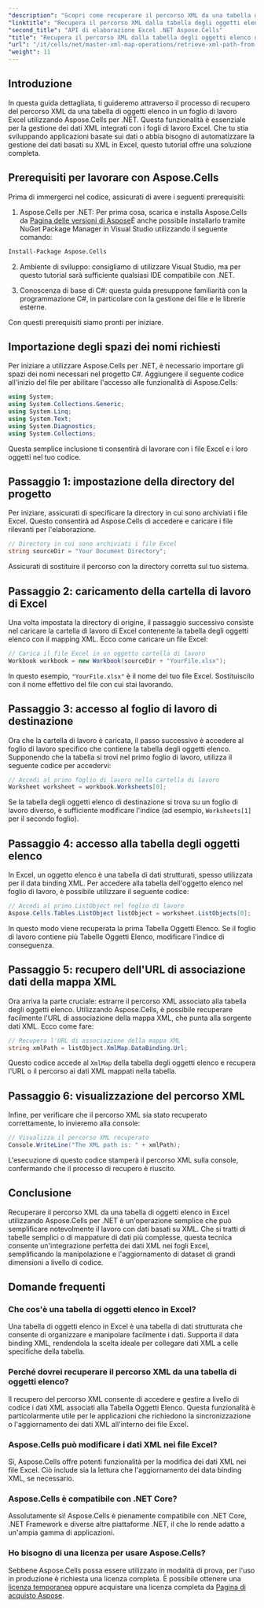 ```yaml
---
"description": "Scopri come recuperare il percorso XML da una tabella di oggetti elenco in un foglio di lavoro Excel utilizzando Aspose.Cells per .NET. Questa guida completa illustra ogni passaggio."
"linktitle": "Recupera il percorso XML dalla tabella degli oggetti elenco utilizzando Aspose.Cells"
"second_title": "API di elaborazione Excel .NET Aspose.Cells"
"title": "Recupera il percorso XML dalla tabella degli oggetti elenco utilizzando Aspose.Cells"
"url": "/it/cells/net/master-xml-map-operations/retrieve-xml-path-from-list-object-table/"
"weight": 11
---
```


## Introduzione

In questa guida dettagliata, ti guideremo attraverso il processo di recupero del percorso XML da una tabella di oggetti elenco in un foglio di lavoro Excel utilizzando Aspose.Cells per .NET. Questa funzionalità è essenziale per la gestione dei dati XML integrati con i fogli di lavoro Excel. Che tu stia sviluppando applicazioni basate sui dati o abbia bisogno di automatizzare la gestione dei dati basati su XML in Excel, questo tutorial offre una soluzione completa.

## Prerequisiti per lavorare con Aspose.Cells

Prima di immergerci nel codice, assicurati di avere i seguenti prerequisiti:

1. Aspose.Cells per .NET: Per prima cosa, scarica e installa Aspose.Cells da [Pagina delle versioni di Aspose](https://releases.aspose.com/cells/net/)È anche possibile installarlo tramite NuGet Package Manager in Visual Studio utilizzando il seguente comando:
```bash
Install-Package Aspose.Cells
```

2. Ambiente di sviluppo: consigliamo di utilizzare Visual Studio, ma per questo tutorial sarà sufficiente qualsiasi IDE compatibile con .NET.

3. Conoscenza di base di C#: questa guida presuppone familiarità con la programmazione C#, in particolare con la gestione dei file e le librerie esterne.

Con questi prerequisiti siamo pronti per iniziare.

## Importazione degli spazi dei nomi richiesti

Per iniziare a utilizzare Aspose.Cells per .NET, è necessario importare gli spazi dei nomi necessari nel progetto C#. Aggiungere il seguente codice all'inizio del file per abilitare l'accesso alle funzionalità di Aspose.Cells:

```csharp
using System;
using System.Collections.Generic;
using System.Linq;
using System.Text;
using System.Diagnostics;
using System.Collections;
```

Questa semplice inclusione ti consentirà di lavorare con i file Excel e i loro oggetti nel tuo codice.

## Passaggio 1: impostazione della directory del progetto

Per iniziare, assicurati di specificare la directory in cui sono archiviati i file Excel. Questo consentirà ad Aspose.Cells di accedere e caricare i file rilevanti per l'elaborazione.

```csharp
// Directory in cui sono archiviati i file Excel
string sourceDir = "Your Document Directory";
```

Assicurati di sostituire il percorso con la directory corretta sul tuo sistema.

## Passaggio 2: caricamento della cartella di lavoro di Excel

Una volta impostata la directory di origine, il passaggio successivo consiste nel caricare la cartella di lavoro di Excel contenente la tabella degli oggetti elenco con il mapping XML. Ecco come caricare un file Excel:

```csharp
// Carica il file Excel in un oggetto cartella di lavoro
Workbook workbook = new Workbook(sourceDir + "YourFile.xlsx");
```

In questo esempio, `"YourFile.xlsx"` è il nome del tuo file Excel. Sostituiscilo con il nome effettivo del file con cui stai lavorando.

## Passaggio 3: accesso al foglio di lavoro di destinazione

Ora che la cartella di lavoro è caricata, il passo successivo è accedere al foglio di lavoro specifico che contiene la tabella degli oggetti elenco. Supponendo che la tabella si trovi nel primo foglio di lavoro, utilizza il seguente codice per accedervi:

```csharp
// Accedi al primo foglio di lavoro nella cartella di lavoro
Worksheet worksheet = workbook.Worksheets[0];
```

Se la tabella degli oggetti elenco di destinazione si trova su un foglio di lavoro diverso, è sufficiente modificare l'indice (ad esempio, `Worksheets[1]` per il secondo foglio).

## Passaggio 4: accesso alla tabella degli oggetti elenco

In Excel, un oggetto elenco è una tabella di dati strutturati, spesso utilizzata per il data binding XML. Per accedere alla tabella dell'oggetto elenco nel foglio di lavoro, è possibile utilizzare il seguente codice:

```csharp
// Accedi al primo ListObject nel foglio di lavoro
Aspose.Cells.Tables.ListObject listObject = worksheet.ListObjects[0];
```

In questo modo viene recuperata la prima Tabella Oggetti Elenco. Se il foglio di lavoro contiene più Tabelle Oggetti Elenco, modificare l'indice di conseguenza.

## Passaggio 5: recupero dell'URL di associazione dati della mappa XML

Ora arriva la parte cruciale: estrarre il percorso XML associato alla tabella degli oggetti elenco. Utilizzando Aspose.Cells, è possibile recuperare facilmente l'URL di associazione della mappa XML, che punta alla sorgente dati XML. Ecco come fare:

```csharp
// Recupera l'URL di associazione della mappa XML
string xmlPath = listObject.XmlMap.DataBinding.Url;
```

Questo codice accede al `XmlMap` della tabella degli oggetti elenco e recupera l'URL o il percorso ai dati XML mappati nella tabella.

## Passaggio 6: visualizzazione del percorso XML

Infine, per verificare che il percorso XML sia stato recuperato correttamente, lo invieremo alla console:

```csharp
// Visualizza il percorso XML recuperato
Console.WriteLine("The XML path is: " + xmlPath);
```

L'esecuzione di questo codice stamperà il percorso XML sulla console, confermando che il processo di recupero è riuscito.

## Conclusione

Recuperare il percorso XML da una tabella di oggetti elenco in Excel utilizzando Aspose.Cells per .NET è un'operazione semplice che può semplificare notevolmente il lavoro con dati basati su XML. Che si tratti di tabelle semplici o di mappature di dati più complesse, questa tecnica consente un'integrazione perfetta dei dati XML nei fogli Excel, semplificando la manipolazione e l'aggiornamento di dataset di grandi dimensioni a livello di codice.

## Domande frequenti

### Che cos'è una tabella di oggetti elenco in Excel?

Una tabella di oggetti elenco in Excel è una tabella di dati strutturata che consente di organizzare e manipolare facilmente i dati. Supporta il data binding XML, rendendola la scelta ideale per collegare dati XML a celle specifiche della tabella.

### Perché dovrei recuperare il percorso XML da una tabella di oggetti elenco?

Il recupero del percorso XML consente di accedere e gestire a livello di codice i dati XML associati alla Tabella Oggetti Elenco. Questa funzionalità è particolarmente utile per le applicazioni che richiedono la sincronizzazione o l'aggiornamento dei dati XML all'interno dei file Excel.

### Aspose.Cells può modificare i dati XML nei file Excel?

Sì, Aspose.Cells offre potenti funzionalità per la modifica dei dati XML nei file Excel. Ciò include sia la lettura che l'aggiornamento dei data binding XML, se necessario.

### Aspose.Cells è compatibile con .NET Core?

Assolutamente sì! Aspose.Cells è pienamente compatibile con .NET Core, .NET Framework e diverse altre piattaforme .NET, il che lo rende adatto a un'ampia gamma di applicazioni.

### Ho bisogno di una licenza per usare Aspose.Cells?

Sebbene Aspose.Cells possa essere utilizzato in modalità di prova, per l'uso in produzione è richiesta una licenza completa. È possibile ottenere una [licenza temporanea](https://purchase.aspose.com/temporary-license/) oppure acquistare una licenza completa da [Pagina di acquisto Aspose](https://purchase.aspose.com/buy).